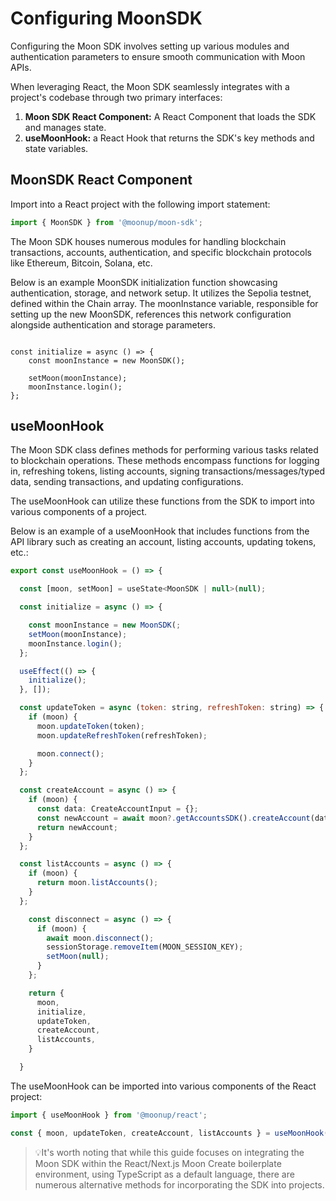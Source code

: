 # Configuring MoonSDK

Configuring the Moon SDK involves setting up various modules and authentication parameters to ensure smooth communication with Moon APIs.

When leveraging React, the Moon SDK seamlessly integrates with a project's codebase through two primary interfaces:

1. **Moon SDK React Component:** A React Component that loads the SDK and manages state.
2. **useMoonHook:** a React Hook that returns the SDK's key methods and state variables.

## **MoonSDK React Component**

Import into a React project with the following import statement:

```jsx
import { MoonSDK } from '@moonup/moon-sdk';
```

The Moon SDK houses numerous modules for handling blockchain transactions, accounts, authentication, and specific blockchain protocols like Ethereum, Bitcoin, Solana, etc.

Below is an example MoonSDK initialization function showcasing authentication, storage, and network setup. It utilizes the Sepolia testnet, defined within the Chain array. The moonInstance variable, responsible for setting up the new MoonSDK, references this network configuration alongside authentication and storage parameters.

```tsx

const initialize = async () => {
	const moonInstance = new MoonSDK();

	setMoon(moonInstance);
	moonInstance.login();
};
```

## **useMoonHook**

The Moon SDK class defines methods for performing various tasks related to blockchain operations. These methods encompass functions for logging in, refreshing tokens, listing accounts, signing transactions/messages/typed data, sending transactions, and updating configurations.

The useMoonHook can utilize these functions from the SDK to import into various components of a project.

Below is an example of a useMoonHook that includes functions from the API library such as creating an account, listing accounts, updating tokens, etc.:

```jsx
export const useMoonHook = () => {

  const [moon, setMoon] = useState<MoonSDK | null>(null);

  const initialize = async () => {

    const moonInstance = new MoonSDK(;
    setMoon(moonInstance);
    moonInstance.login();
  };

  useEffect(() => {
    initialize();
  }, []);

  const updateToken = async (token: string, refreshToken: string) => {
    if (moon) {
      moon.updateToken(token);
      moon.updateRefreshToken(refreshToken);

      moon.connect();
    }
  };

  const createAccount = async () => {
    if (moon) {
      const data: CreateAccountInput = {};
      const newAccount = await moon?.getAccountsSDK().createAccount(data);
      return newAccount;
    }
  };

  const listAccounts = async () => {
    if (moon) {
      return moon.listAccounts();
    }
  };

    const disconnect = async () => {
      if (moon) {
        await moon.disconnect();
        sessionStorage.removeItem(MOON_SESSION_KEY);
        setMoon(null);
      }
    };

    return {
      moon,
      initialize,
      updateToken,
      createAccount,
      listAccounts,
    }

  }
```

The useMoonHook can be imported into various components of the React project:

```jsx
import { useMoonHook } from '@moonup/react';

const { moon, updateToken, createAccount, listAccounts } = useMoonHook();
```

> 💡It's worth noting that while this guide focuses on integrating the Moon SDK within the React/Next.js Moon Create boilerplate environment, using TypeScript as a default language, there are numerous alternative methods for incorporating the SDK into projects.
